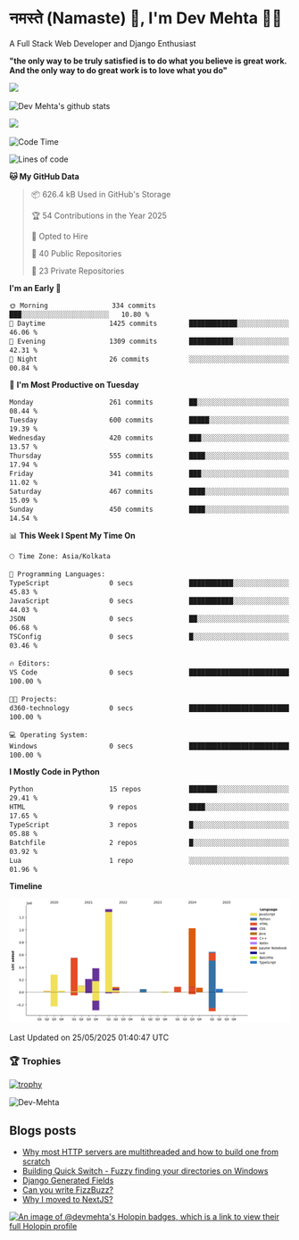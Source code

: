 # नमस्ते (Namaste) :pray:, I'm Dev Mehta :man_technologist:
A Full Stack Web Developer and Django Enthusiast

**"the only way to be truly satisfied is to do what you believe is great work. And the only way to do great work is to love what you do"**

<img src="https://github-readme-stats.vercel.app/api?username=Dev-Mehta&show=reviews,discussions_started,discussions_answered,prs_merged,prs_merged_percentage" />

![Dev Mehta's github stats](https://github-readme-stats.vercel.app/api?username=Dev-Mehta&count_private=true&show_icons=true&theme=nightowl)

<img src="https://komarev.com/ghpvc/?username=Dev-Mehta" />

<!--START_SECTION:waka-->
![Code Time](http://img.shields.io/badge/Code%20Time-481%20hrs%2043%20mins-blue)

![Lines of code](https://img.shields.io/badge/From%20Hello%20World%20I%27ve%20Written-4.9%20million%20lines%20of%20code-blue)

**🐱 My GitHub Data** 

> 📦 626.4 kB Used in GitHub's Storage 
 > 
> 🏆 54 Contributions in the Year 2025
 > 
> 💼 Opted to Hire
 > 
> 📜 40 Public Repositories 
 > 
> 🔑 23 Private Repositories 
 > 
**I'm an Early 🐤** 

```text
🌞 Morning                334 commits         ███░░░░░░░░░░░░░░░░░░░░░░   10.80 % 
🌆 Daytime                1425 commits        ████████████░░░░░░░░░░░░░   46.06 % 
🌃 Evening                1309 commits        ███████████░░░░░░░░░░░░░░   42.31 % 
🌙 Night                  26 commits          ░░░░░░░░░░░░░░░░░░░░░░░░░   00.84 % 
```
📅 **I'm Most Productive on Tuesday** 

```text
Monday                   261 commits         ██░░░░░░░░░░░░░░░░░░░░░░░   08.44 % 
Tuesday                  600 commits         █████░░░░░░░░░░░░░░░░░░░░   19.39 % 
Wednesday                420 commits         ███░░░░░░░░░░░░░░░░░░░░░░   13.57 % 
Thursday                 555 commits         ████░░░░░░░░░░░░░░░░░░░░░   17.94 % 
Friday                   341 commits         ███░░░░░░░░░░░░░░░░░░░░░░   11.02 % 
Saturday                 467 commits         ████░░░░░░░░░░░░░░░░░░░░░   15.09 % 
Sunday                   450 commits         ████░░░░░░░░░░░░░░░░░░░░░   14.54 % 
```


📊 **This Week I Spent My Time On** 

```text
🕑︎ Time Zone: Asia/Kolkata

💬 Programming Languages: 
TypeScript               0 secs              ███████████░░░░░░░░░░░░░░   45.83 % 
JavaScript               0 secs              ███████████░░░░░░░░░░░░░░   44.03 % 
JSON                     0 secs              ██░░░░░░░░░░░░░░░░░░░░░░░   06.68 % 
TSConfig                 0 secs              █░░░░░░░░░░░░░░░░░░░░░░░░   03.46 % 

🔥 Editors: 
VS Code                  0 secs              █████████████████████████   100.00 % 

🐱‍💻 Projects: 
d360-technology          0 secs              █████████████████████████   100.00 % 

💻 Operating System: 
Windows                  0 secs              █████████████████████████   100.00 % 
```

**I Mostly Code in Python** 

```text
Python                   15 repos            ███████░░░░░░░░░░░░░░░░░░   29.41 % 
HTML                     9 repos             ████░░░░░░░░░░░░░░░░░░░░░   17.65 % 
TypeScript               3 repos             █░░░░░░░░░░░░░░░░░░░░░░░░   05.88 % 
Batchfile                2 repos             █░░░░░░░░░░░░░░░░░░░░░░░░   03.92 % 
Lua                      1 repo              ░░░░░░░░░░░░░░░░░░░░░░░░░   01.96 % 
```



**Timeline**

![Lines of Code chart](https://raw.githubusercontent.com/Dev-Mehta/Dev-Mehta/master/assets/bar_graph.png)


 Last Updated on 25/05/2025 01:40:47 UTC
<!--END_SECTION:waka-->

### 🏆 Trophies
[![trophy](https://github-profile-trophy.vercel.app/?username=Dev-Mehta&row=2&column=3&margin-w=15&margin-h=15&no-bg=true&frame=false&theme=onestar)](https://github.com/ryo-ma/github-profile-trophy)

<img align="center" src="https://github-readme-streak-stats.herokuapp.com/?user=Dev-Mehta&" alt="Dev-Mehta" />

## Blogs posts<!-- BLOG-POST-LIST:START -->
- [Why most HTTP servers are multithreaded and how to build one from scratch](https://simplifiedweb.netlify.app/why-most-http-servers-are-multithreaded-and-how-to-build-one-from-scratch)
- [Building Quick Switch - Fuzzy finding your directories on Windows](https://simplifiedweb.netlify.app/building-quick-switch-fuzzy-find-through-your-directories)
- [Django Generated Fields](https://simplifiedweb.netlify.app/django-generated-fields)
- [Can you write FizzBuzz?](https://simplifiedweb.netlify.app/can-you-write-fizzbuzz)
- [Why I moved to NextJS?](https://simplifiedweb.netlify.app/why-i-moved-to-nextjs)
<!-- BLOG-POST-LIST:END -->

[![An image of @devmehta's Holopin badges, which is a link to view their full Holopin profile](https://holopin.me/devmehta)](https://holopin.io/@devmehta)
